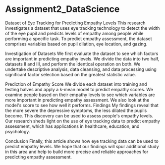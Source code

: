 # Assignment2_DataScience
Dataset of Eye Tracking for Predicting Empathy Levels
This research investigates a dataset that uses eye tracking technology to detect the width of the eye pupil and predicts levels of empathy among people while performing a specific task. To predict empathy assessment, the dataset comprises variables based on pupil dilation, eye location, and gazing.

Investigation of Datasets
We first evaluate the dataset to see which factors are important in predicting empathy levels. We divide the data into two half, datasets II and III, and perform the identical operation on both. We undertake descriptive analysis, data cleansing, and data processing using significant factor selection based on the greatest statistic value.

Prediction of Empathy Score
We divide each dataset into training and testing halves and apply a k-mean model to predict empathy scores. We examine people based on their empathy levels to see which variables are more important in predicting empathy assessment. We also look at the model's score to see how well it performs.
Findings
My findings reveal that the more severe the depressive symptoms, the less dilated the pupils become. This discovery can be used to assess people's empathy levels. Our research sheds light on the use of eye tracking data to predict empathy assessment, which has applications in healthcare, education, and psychology.

Conclusion
Finally, this article shows how eye tracking data can be used to predict empathy levels. We hope that our findings will spur additional study in this area and help to build more precise and reliable approaches for predicting empathy assessment.

